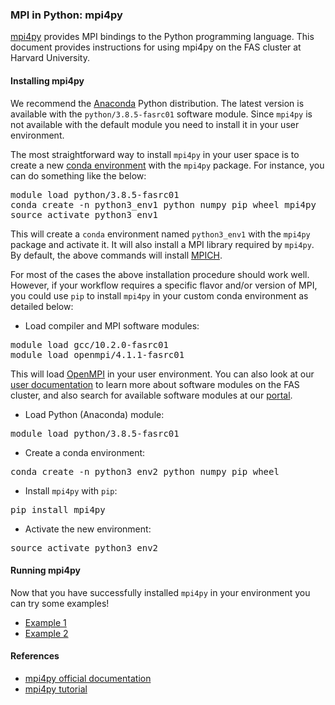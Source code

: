 ### MPI in Python: mpi4py

[mpi4py](https://mpi4py.readthedocs.io/en/stable) provides MPI bindings to the Python programming language. This document provides instructions for using mpi4py on the FAS cluster at Harvard University.

#### Installing mpi4py

We recommend the [Anaconda](https://www.anaconda.com/distribution) Python distribution. The latest version is available with the <code>python/3.8.5-fasrc01</code> software module. Since <code>mpi4py</code> is not available with the default module you need to install it in your user environment.

The most straightforward way to install <code>mpi4py</code> in your user space is to create a new [conda environment](https://docs.conda.io/projects/conda/en/latest/user-guide/tasks/manage-environments.html) with the <code>mpi4py</code> package. For instance, you can do something like the below:

<pre>
module load python/3.8.5-fasrc01
conda create -n python3_env1 python numpy pip wheel mpi4py
source activate python3_env1  
</pre>

This will create a <code>conda</code> environment named <code>python3_env1</code> with the <code>mpi4py</code> package and activate it. It will also install a MPI library required by <code>mpi4py</code>. By default, the above commands will install [MPICH](https://www.mpich.org).

For most of the cases the above installation procedure should work well. However, if your workflow requires a specific flavor and/or version of MPI, you could use <code>pip</code> to install <code>mpi4py</code> in your custom conda environment as detailed below:

* Load compiler and MPI software modules:
<pre>
module load gcc/10.2.0-fasrc01
module load openmpi/4.1.1-fasrc01
</pre>

This will load [OpenMPI](https://www.open-mpi.org) in your user environment. You can also look at our [user documentation](https://docs.rc.fas.harvard.edu/kb/modules-intro) to learn more about software modules on the FAS cluster, and also search for available software modules at our [portal](https://portal.rc.fas.harvard.edu/p3/build-reports).

* Load Python (Anaconda) module:

<pre>
module load python/3.8.5-fasrc01
</pre>

* Create a conda environment:

<pre>
conda create -n python3_env2 python numpy pip wheel
</pre>

* Install <code>mpi4py</code> with <code>pip</code>:

<pre>
pip install mpi4py
</pre>

* Activate the new environment:

<pre>
source activate python3_env2
</pre>

#### Running mpi4py

Now that you have successfully installed <code>mpi4py</code> in your environment you can try some examples!

* [Example 1](Example1)
* [Example 2](Example2)

#### References

* [mpi4py official documentation](https://mpi4py.readthedocs.io/en/stable)
* [mpi4py tutorial](https://mpi4py.readthedocs.io/en/stable/tutorial.html)